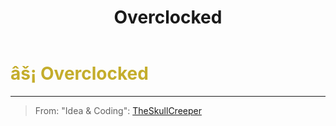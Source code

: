 ﻿---
lang: en-US
title: Overclocked
prev: Nimble
next: Radar
---
# <font color=#c4ad2c>âš¡ <b>Overclocked</b></font> <Badge text="Helpful" type="tip" vertical="middle"/>
---

> From: "Idea & Coding": [TheSkullCreeper](https://github.com/Loonie-Toons/)


